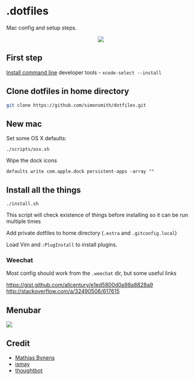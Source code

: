 # .dotfiles

Mac config and setup steps.

<div style="text-align: center">
<img src="http://cl.ly/e1UK/Screen%20Shot%202015-12-07%20at%2023.27.54.png">
</div>

## First step

[Install command line](http://osxdaily.com/2014/02/12/install-command-line-tools-mac-os-x/) developer tools - `xcode-select --install`

## Clone dotfiles in home directory

```bash
git clone https://github.com/simonsmith/dotfiles.git
```

## New mac

Set some OS X defaults:

```
./scripts/osx.sh
```

Wipe the dock icons

```
defaults write com.apple.dock persistent-apps -array ""
```

## Install all the things

```
./install.sh
```

This script will check existence of things before installing so it can be run
multiple times

Add private dotfiles to home directory (`.extra` and `.gitconfig.local`)

Load Vim and `:PlugInstall` to install plugins.

### Weechat

Most config should work from the `.weechat` dir, but some useful links

https://gist.github.com/allcentury/e1ed5800d0a98a8828a9
http://stackoverflow.com/a/32490506/617615

## Menubar

![](https://s3.amazonaws.com/f.cl.ly/items/2z1z052B3z2a2S391Q3b/Screen%20Shot%202015-12-18%20at%2020.02.34.png?v=6db497bc)

## Credit

* [Mathias Bynens](https://github.com/mathiasbynens/dotfiles/)
* [ismay](https://github.com/ismay/dotfiles)
* [thoughtbot](https://github.com/thoughtbot/laptop)
